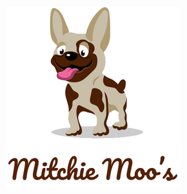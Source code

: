 ![Mitchie Moo's](https://github.com/mitchiemoos/mitchiemoos.github.io/raw/master/images/icons/logo.png)

